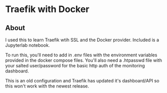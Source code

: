 # Traefik with Docker

## About
I used this to learn Traefik wtih SSL and the Docker provider.  Included is a Jupyterlab notebook.

To run this, you'll need to add in .env files with the environment variables provided in the docker compose files.  You'll also need a .htpasswd file with your salted user/password for the basic http auth of the monitoring dashboard.

This is an old configuration and Traefik has updated it's dashboard/API so this won't work with the newest release.
